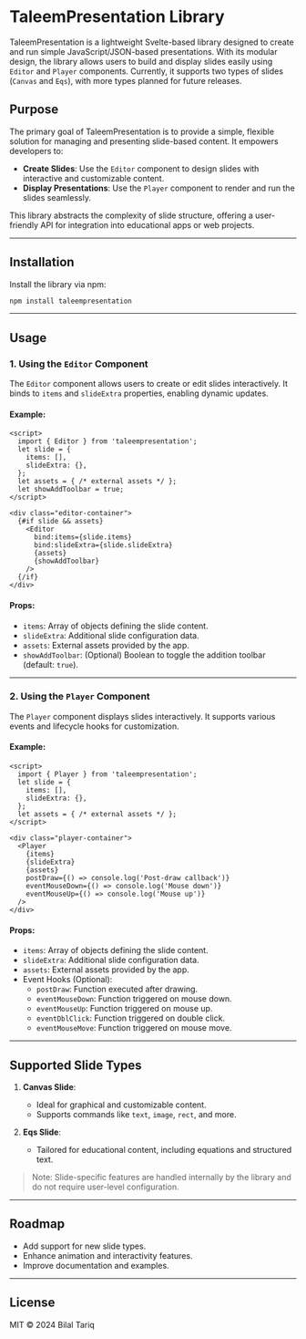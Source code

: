 # TaleemPresentation Library

TaleemPresentation is a lightweight Svelte-based library designed to create and run simple JavaScript/JSON-based presentations. With its modular design, the library allows users to build and display slides easily using `Editor` and `Player` components. Currently, it supports two types of slides (`Canvas` and `Eqs`), with more types planned for future releases.

## Purpose
The primary goal of TaleemPresentation is to provide a simple, flexible solution for managing and presenting slide-based content. It empowers developers to:

- **Create Slides**: Use the `Editor` component to design slides with interactive and customizable content.
- **Display Presentations**: Use the `Player` component to render and run the slides seamlessly.

This library abstracts the complexity of slide structure, offering a user-friendly API for integration into educational apps or web projects.

---

## Installation

Install the library via npm:

```bash
npm install taleempresentation
```

---

## Usage

### 1. Using the `Editor` Component
The `Editor` component allows users to create or edit slides interactively. It binds to `items` and `slideExtra` properties, enabling dynamic updates.

#### Example:
```svelte
<script>
  import { Editor } from 'taleempresentation';
  let slide = {
    items: [],
    slideExtra: {},
  };
  let assets = { /* external assets */ };
  let showAddToolbar = true;
</script>

<div class="editor-container">
  {#if slide && assets}
    <Editor
      bind:items={slide.items}
      bind:slideExtra={slide.slideExtra}
      {assets}
      {showAddToolbar}
    />
  {/if}
</div>
```

#### Props:
- `items`: Array of objects defining the slide content.
- `slideExtra`: Additional slide configuration data.
- `assets`: External assets provided by the app.
- `showAddToolbar`: (Optional) Boolean to toggle the addition toolbar (default: `true`).

---

### 2. Using the `Player` Component
The `Player` component displays slides interactively. It supports various events and lifecycle hooks for customization.

#### Example:
```svelte
<script>
  import { Player } from 'taleempresentation';
  let slide = {
    items: [],
    slideExtra: {},
  };
  let assets = { /* external assets */ };
</script>

<div class="player-container">
  <Player
    {items}
    {slideExtra}
    {assets}
    postDraw={() => console.log('Post-draw callback')}
    eventMouseDown={() => console.log('Mouse down')}
    eventMouseUp={() => console.log('Mouse up')}
  />
</div>
```

#### Props:
- `items`: Array of objects defining the slide content.
- `slideExtra`: Additional slide configuration data.
- `assets`: External assets provided by the app.
- Event Hooks (Optional):
  - `postDraw`: Function executed after drawing.
  - `eventMouseDown`: Function triggered on mouse down.
  - `eventMouseUp`: Function triggered on mouse up.
  - `eventDblClick`: Function triggered on double click.
  - `eventMouseMove`: Function triggered on mouse move.

---

## Supported Slide Types
1. **Canvas Slide**:
   - Ideal for graphical and customizable content.
   - Supports commands like `text`, `image`, `rect`, and more.

2. **Eqs Slide**:
   - Tailored for educational content, including equations and structured text.

> Note: Slide-specific features are handled internally by the library and do not require user-level configuration.

---

## Roadmap
- Add support for new slide types.
- Enhance animation and interactivity features.
- Improve documentation and examples.

---

## License
MIT © 2024 Bilal Tariq

